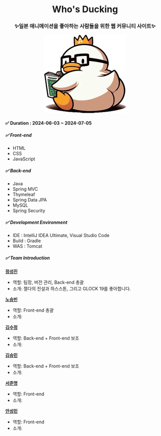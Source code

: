 <div style="text-align: center">
  <h1>Who's Ducking</h1>
  <h3>✨일본 애니메이션을 좋아하는 사람들을 위한 웹 커뮤니티 사이트✨</h3>
  <img src="/src/main/webapp/images/readme/read_me_duck.png" alt="logo">
</div>

#### ✅ Duration : 2024-06-03 ~ 2024-07-05

##### ✅ Front-end
- HTML
- CSS
- JavaScript


##### ✅ Back-end
- Java
- Spring MVC
- Thymeleaf
- Spring Data JPA
- MySQL
- Spring Security

##### ✅ Development Environment
- IDE : IntelliJ IDEA Ultimate, Visual Studio Code
- Build : Gradle
- WAS : Tomcat

##### ✅ Team Introduction

**[정성진](https://github.com/jngsngjn)**
- 역할: 팀장, 버전 관리, Back-end 총괄
- 소개: 젤다의 전설과 하스스톤, 그리고 GLOCK 19를 좋아합니다.

**[노승빈](https://github.com/SeungBeenNoh)**
- 역할: Front-end 총괄
- 소개: 

**[김수정](https://github.com/Kimsu10)**
- 역할: Back-end + Front-end 보조
- 소개: 

**[김승민](https://github.com/Booreung)**
- 역할: Back-end + Front-end 보조
- 소개: 

**[서준명](https://github.com/astroboy5)**
- 역할: Front-end
- 소개: 

**[안성민](https://github.com/Anseongmin5739)**
- 역할: Front-end
- 소개: 